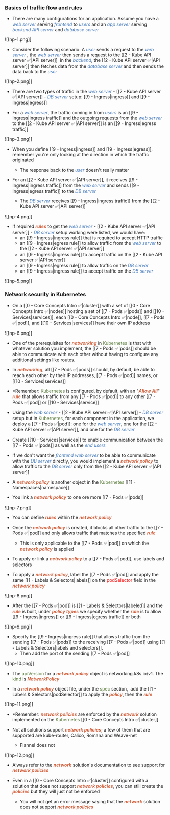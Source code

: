 ### Basics of traffic flow and rules

- There are many configurations for an application. Assume you have a <i><span style="color:#477bbe">web server</span></i> serving <i><span style="color:#477bbe">frontend</span></i> to <i><span style="color:#477bbe">users</span></i> and an <i><span style="color:#477bbe">app server</span></i> serving <i><span style="color:#477bbe">backend API server</span></i> and <i><span style="color:#477bbe">database server</span></i>

![[np-1.png]]

- Consider the following scenario: A <i><span style="color:#477bbe">user</span></i> sends a request to the <i><span style="color:#477bbe">web server</span></i> , the <i><span style="color:#477bbe">web server</span></i> then sends a request to the [[2 - Kube API server ✅|API server]]  in the <i><span style="color:#477bbe">backend</span></i>, the [[2 - Kube API server ✅|API server]] then fetches data from the <i><span style="color:#477bbe">database server</span></i> and then sends the data back to the <i><span style="color:#477bbe">user</span></i>

![[np-2.png]]

- There are two types of traffic in the <i><span style="color:#477bbe">web server</span></i> - [[2 - Kube API server ✅|API server]] - <i><span style="color:#477bbe">DB server</span></i> setup: [[9 - Ingress|ingress]] and [[9 - Ingress|egress]]

- For a <i><span style="color:#477bbe">web server</span></i>, the traffic coming in from <i><span style="color:#477bbe">users</span></i> is an [[9 - Ingress|ingress traffic]] and the outgoing requests from the <i><span style="color:#477bbe">web server</span></i> to the [[2 - Kube API server ✅|API server]] is an [[9 - Ingress|egress traffic]]

![[np-3.png]]

- When you define [[9 - Ingress|ingress]] and [[9 - Ingress|egress]], remember you're only looking at the direction in which the traffic originated
	- The response back to the <i><span style="color:#477bbe">user</span></i> doesn't really matter

- For an [[2 - Kube API server ✅|API server]], it receives [[9 - Ingress|ingress traffic]] from the <i><span style="color:#477bbe">web server</span></i> and sends [[9 - Ingress|egress traffic]] to the <i><span style="color:#477bbe">DB server</span></i>
	- The <i><span style="color:#477bbe">DB server</span></i> receives [[9 - Ingress|ingress traffic]] from the [[2 - Kube API server ✅|API server]]

![[np-4.png]]

- If required <b><i><span style="color:#d46644">rules</span></i></b> to get the <i><span style="color:#477bbe">web server</span></i> - [[2 - Kube API server ✅|API server]] - <i><span style="color:#477bbe">DB server</span></i> setup working were listed, we would have:
	- an [[9 - Ingress|ingress rule]] that is required to accept HTTP traffic
	- an [[9 - Ingress|egress rule]] to allow traffic from the <i><span style="color:#477bbe">web server</span></i> to the [[2 - Kube API server ✅|API server]]
	- an [[9 - Ingress|ingress rule]] to accept traffic on the [[2 - Kube API server ✅|API server]]
	- an [[9 - Ingress|egress rule]] to allow traffic on the <i><span style="color:#477bbe">DB server</span></i>
	- an [[9 - Ingress|ingress rule]] to accept traffic on the <i><span style="color:#477bbe">DB server</span></i>

![[np-5.png]]

### Network security in Kubernetes

- On a [[0 - Core Concepts Intro ✅|cluster]] with a set of [[0 - Core Concepts Intro ✅|nodes]] hosting a set of [[7 - Pods ✅|pods]] and [[10 - Services|services]], each [[0 - Core Concepts Intro ✅|node]], [[7 - Pods ✅|pod]], and [[10 - Services|services]] have their own IP address

![[np-6.png]]

- One of the prerequisites for <b><i><span style="color:#d46644">networking</span></i></b> in <span style="color:#5c7e3e">Kubernetes</span> is that with whatever solution you implement, the [[7 - Pods ✅|pods]] should be able to communicate with each other without having to configure any additional settings like routes.

- In <b><i><span style="color:#d46644">networking</span></i></b>, all [[7 - Pods ✅|pods]] should, by default, be able to reach each other by their IP addresses, [[7 - Pods ✅|pod]] names, or [[10 - Services|services]]

- *Remember: <span style="color:#5c7e3e">Kubernetes</span> is configured, by default, with an "<b><i><span style="color:#d46644">Allow All</span></i></b>" <b><i><span style="color:#d46644">rule</span></i></b> that allows traffic from any [[7 - Pods ✅|pod]] to any other [[7 - Pods ✅|pod]] or [[10 - Services|service]]

- Using the <i><span style="color:#477bbe">web server</span></i> - [[2 - Kube API server ✅|API server]] - <i><span style="color:#477bbe">DB server</span></i> setup but in <span style="color:#5c7e3e">Kubernetes</span>, for each component in the application, we deploy a [[7 - Pods ✅|pod]]: one for the <i><span style="color:#477bbe">web server</span></i>, one for the [[2 - Kube API server ✅|API server]], and one for the <i><span style="color:#477bbe">DB server</span></i>

- Create [[10 - Services|services]] to enable communication between the [[7 - Pods ✅|pods]] as well as the <i><span style="color:#477bbe">end users</span></i>

- If we don't want the <i><span style="color:#477bbe">frontend web server</span></i> to be able to communicate with the <i><span style="color:#477bbe">DB server</span></i> directly, you would implement a <b><i><span style="color:#d46644">network policy</span></i></b> to allow traffic to the <i><span style="color:#477bbe">DB server</span></i> only from the [[2 - Kube API server ✅|API server]]

- A <b><i><span style="color:#d46644">network policy</span></i></b> is another object in the <span style="color:#5c7e3e">Kubernetes</span> [[11 - Namespaces|namespace]]

- You link a <b><i><span style="color:#d46644">network policy</span></i></b> to one ore more [[7 - Pods ✅|pods]]

![[np-7.png]]

- You can define <b><i><span style="color:#d46644">rules</span></i></b> within the <b><i><span style="color:#d46644">network policy</span></i></b>

- Once the <b><i><span style="color:#d46644">network policy</span></i></b> is created, it blocks all other traffic to the [[7 - Pods ✅|pod]] and only allows traffic that matches the specified <b><i><span style="color:#d46644">rule</span></i></b>
	- This is only applicable to the [[7 - Pods ✅|pod]] on which the <b><i><span style="color:#d46644">network policy</span></i></b> is applied

- To apply or link a <b><i><span style="color:#d46644">network policy</span></i></b> to a [[7 - Pods ✅|pod]], use labels and selectors

- To apply a <b><i><span style="color:#d46644">network policy</span></i></b>, label the [[7 - Pods ✅|pod]] and apply the same [[1 - Labels & Selectors|labels]] on the <span style="color:red">podSelector</span> field in the <b><i><span style="color:#d46644">network policy</span></i></b>

![[np-8.png]]

- After the [[7 - Pods ✅|pod]] is [[1 - Labels & Selectors|labeled]] and the <b><i><span style="color:#d46644">rule</span></i></b> is built, under <b><i><span style="color:#d46644">policy types</span></i></b> we specify whether the <b><i><span style="color:#d46644">rule</span></i></b> is to allow [[9 - Ingress|ingress]] or [[9 - Ingress|egress traffic]] or both

![[np-9.png]]

- Specify the [[9 - Ingress|ingress rule]] that allows traffic from the sending [[7 - Pods ✅|pods]] to the receiving [[7 - Pods ✅|pod]] using [[1 - Labels & Selectors|labels and selectors]].
	- Then add the port of the sending [[7 - Pods ✅|pod]]

![[np-10.png]]

- The <span style="color:#5c7e3e">apiVersion</span> for a <b><i><span style="color:#d46644">network policy</span></i></b> object is networking.k8s.io/v1. The <span style="color:#5c7e3e">kind</span> is <b><i><span style="color:#d46644">NetworkPolicy</span></i></b>

- In a <b><i><span style="color:#d46644">network policy</span></i></b> object file, under the <span style="color:#5c7e3e">spec</span> section,  add the [[1 - Labels & Selectors|podSelector]] to apply the <b><i><span style="color:#d46644">policy</span></i></b>, then the <b><i><span style="color:#d46644">rule</span></i></b>

![[np-11.png]]

- *Remember: <b><i><span style="color:#d46644">network policies</span></i></b> are enforced by the <b><i><span style="color:#d46644">network</span></i></b> solution implemented on the <span style="color:#5c7e3e">Kubernetes</span> [[0 - Core Concepts Intro ✅|cluster]]

- Not all solutions support <b><i><span style="color:#d46644">network policies</span></i></b>; a few of them that are supported are kube-router, Calico, Romana and Weave-net
	- Flannel does not

![[np-12.png]]

- Always refer to the <b><i><span style="color:#d46644">network</span></i></b> solution's documentation to see support for <b><i><span style="color:#d46644">network policies</span></i></b>

- Even in a [[0 - Core Concepts Intro ✅|cluster]] configured with a solution that does not support <b><i><span style="color:#d46644">network policies</span></i></b>, you can still create the <b><i><span style="color:#d46644">policies</span></i></b> but they will just not be enforced
	- You will not get an error message saying that the <b><i><span style="color:#d46644">network</span></i></b> solution does not support <b><i><span style="color:#d46644">network policies</span></i></b>